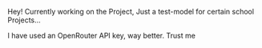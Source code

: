 Hey!
Currently working on the Project, Just a test-model for certain school Projects...

I have used an OpenRouter API key, way better. Trust me

